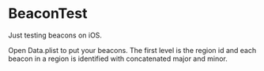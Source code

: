 BeaconTest
==========

Just testing beacons on iOS.

Open Data.plist to put your beacons. The first level is the region id and each beacon in a region is identified with concatenated major and minor.